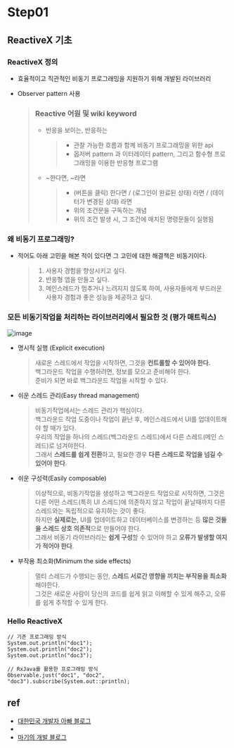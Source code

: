 # Step01

## ReactiveX 기초

### ReactiveX 정의
- 효율적이고 직관적인 비동기 프로그래밍을 지원하기 위해 개발된 라이브러리
- Observer pattern 사용  
  
  > ### Reactive 어원 및 wiki keyword
  > - 반응을 보이는, 반응하는
  >   > - 관찰 가능한 흐름과 함께 비동기 프로그래밍을 위한 api  
  >   > - 옵저버 pattern 과 이터레이터 pattern, 그리고 함수형 프로그래밍을 이용한 반응형 프로그램
  > 
  > - ~한다면, ~라면
  >   > - (버튼을 클릭) 한다면 / (로그인이 완료된 상태) 라면 / (데이터가 변경된 상태) 라면  
  >   > - 위의 조건문을 구독하는 개념
  >   > - 위의 조건 발생 시, 그 조건에 매치된 명령문들이 실행됨

### 왜 비동기 프로그래밍?
- 적어도 아래 고민을 해본 적이 있다면 그 고민에 대한 해결책은 비동기이다.
  > 1. 사용자 경험을 향상시키고 싶다. 
  > 2. 반응형 앱을 만들고 싶다. 
  > 3. 메인스레드가 멈추거나 느려지지 않도록 하여, 사용자들에게 부드러운 사용자 경험과 좋은 성능을 제공하고 싶다.

### 모든 비동기작업을 처리하는 라이브러리에서 필요한 것 (평가 매트릭스)
![image](../res/evaluation_matrix.png)
- 명시적 실행 (Explicit execution)
  > 새로운 스레드에서 작업을 시작하면, 그것을 **컨트롤할 수 있어야 한다.**  
  > 백그라운드 작업을 수행하려면, 정보를 모으고 준비해야 한다.  
  > 준비가 되면 바로 백그라운드 작업을 시작할 수 있다.

- 쉬운 스레드 관리(Easy thread management)
  > 비동기작업에서는 스레드 관리가 핵심이다.  
  > 백그라운드 작업 도중이나 작업이 끝난 후, 메인스레드에서 UI를 업데이트해야 할 때가 있다.  
  > 우리의 작업을 하나의 스레드(백그라운드 스레드)에서 다른 스레드(메인 스레드)로 넘겨야한다.  
  > 그래서 **스레드를 쉽게 전환**하고, 필요한 경우 **다른 스레드로 작업을 넘길 수 있어야 한다**.
  
- 쉬운 구성력(Easily composable)
  > 이상적으로, 비동기작업을 생성하고 백그라운드 작업으로 시작하면, 그것은 다른 어떤 스레드(특히 UI 스레드)에 의존하지 않고 작업이 끝날때까지 다른 스레드와는 독립적으로 유지하는 것이 좋다.   
  > 하지만 **실제로는**, UI를 업데이트하고 데이터베이스를 변경하는 등 **많은 것들을 스레드 상호 의존적**으로 만들어야 한다.  
  > 그래서 비동기 라이브러리는 **쉽게 구성**할 수 있어야 하고 **오류가 발생할 여지가 적어야 한다**.

- 부작용 최소화(Minimum the side effects)
  > 멀티 스레드가 수행되는 동안, **스레드 서로간 영향을 끼치는 부작용을 최소화**해야한다.   
  > 그것은 새로운 사람이 당신의 코드를 쉽게 읽고 이해할 수 있게 해주고, 오류를 쉽게 추적할 수 있게 한다.

### Hello ReactiveX
<pre><code>// 기존 프로그래밍 방식
System.out.println("doc1");
System.out.println("doc2");
System.out.println("doc3");
</code></pre>

<pre><code>// RxJava를 활용한 프로그래밍 방식
Observable.just("doc1", "doc2", "doc3").subscribe(System.out::println);
</code></pre>


ref
- 
- [대한민국 개발자 아빠 블로그](https://dev-daddy.tistory.com/25)
-   
- [마기의 개발 블로그](https://magi82.github.io/ios-rxswift-01/)